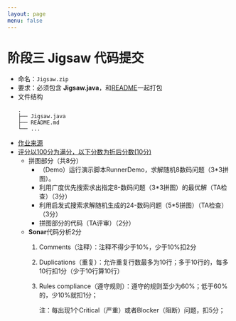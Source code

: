 ```yaml
---
layout: page
menu: false
---
```



# 阶段三 Jigsaw 代码提交

 - 命名：`Jigsaw.zip`
 - 要求：必须包含 **Jigsaw.java**，和[README](https://en.wikipedia.org/wiki/README)一起打包
 - 文件结构
    ```shell
    .
    ├── Jigsaw.java
    ├── README.md
    └── ...
    ```
 - [作业来源](https://se-2018.github.io/Stage3--NPuzzle)
 - [评分以100分为满分，以下分数为折后分数(10分)](https://se-2018.github.io/Stage3--ReviewForm)
    - 拼图部分（共8分）
        - （Demo）运行演示脚本RunnerDemo，求解随机8数码问题（3*3拼图）。
        - 利用广度优先搜索求出指定8-数码问题（3*3拼图）的最优解（TA检查）（3分）
        - 利用启发式搜索求解随机生成的24-数码问题（5*5拼图）（TA检查）（3分）
        - 拼图部分的代码（TA评审）（2分）
    - **Sonar**代码分析2分
        1. Comments（注释）：注释不得少于10%，少于10%扣2分
        2. Duplications（重复）：允许重复行数最多为10行；多于10行的，每多10行扣1分（少于10行算10行）
        3. Rules compliance（遵守规则）：遵守的规则至少为60%；低于60%的，少10%就扣1分；

            注：每出现1个Critical（严重）或者Blocker（阻断）问题，扣5分；

